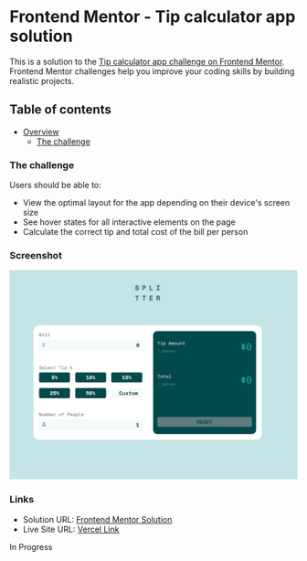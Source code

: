 # Frontend Mentor - Tip calculator app solution

This is a solution to the [Tip calculator app challenge on Frontend Mentor](https://www.frontendmentor.io/challenges/tip-calculator-app-ugJNGbJUX). Frontend Mentor challenges help you improve your coding skills by building realistic projects.

## Table of contents

- [Overview](#overview)
  - [The challenge](#the-challenge)

### The challenge

Users should be able to:

- View the optimal layout for the app depending on their device's screen size
- See hover states for all interactive elements on the page
- Calculate the correct tip and total cost of the bill per person

### Screenshot

![Screenshot of application](./src/assets/appPreview.png)

### Links

- Solution URL: [Frontend Mentor Solution](https://your-solution-url.com)
- Live Site URL: [Vercel Link](https://tip-calculator-pdqu3hhcr-cjislegit.vercel.app/)

In Progress
